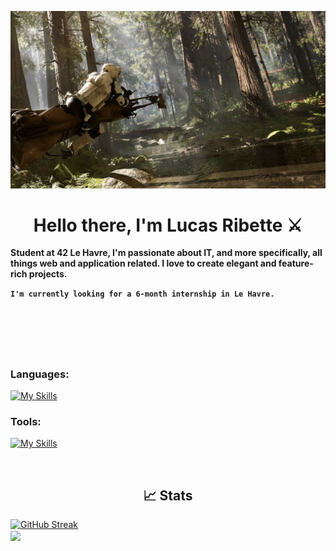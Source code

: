 ![](scouttrooper.jpg)

<h1 align="center">Hello there, I'm Lucas Ribette ⚔️</h1>

**Student at 42 Le Havre, I'm passionate about IT, and more specifically, all things web and application related. I love to create elegant and feature-rich projects.**

**`I'm currently looking for a 6-month internship in Le Havre.`**

<br>
<h1></h1>
<br>

### Languages:
[![My Skills](https://skillicons.dev/icons?i=cpp,c,js,django,py,html,php,docker,css,nginx)](https://skillicons.dev)
### Tools:
[![My Skills](https://skillicons.dev/icons?i=ps,discord,vscode,bash,github,ubuntu,linux,git)](https://skillicons.dev)

<br>
<h2 align="center">📈 Stats</h2>
<a href="https://git.io/streak-stats"><img src="https://streak-stats.demolab.com?user=Lurik13&theme=shadow-red&border_radius=10&card_width=300" alt="GitHub Streak" /></a>
<br>
<a href="https://github.com/anuraghazra/github-readme-stats">
  <img align="center" src="https://github-readme-stats.vercel.app/api/top-langs/?username=Lurik13&theme=shadow_red&text_color=9A0000" />
</a>

